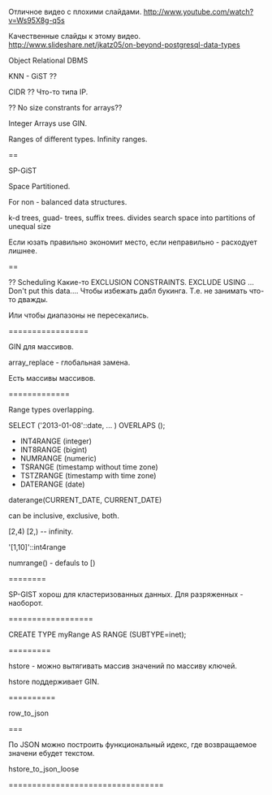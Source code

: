 Отличное видео с плохими слайдами.
http://www.youtube.com/watch?v=Ws95X8g-q5s

Качественные слайды к этому видео.
http://www.slideshare.net/jkatz05/on-beyond-postgresql-data-types

Object Relational DBMS

KNN - GiST ??

CIDR ??
Что-то типа IP.

?? No size constrants for arrays??

Integer Arrays use GIN.

Ranges of different types.
Infinity ranges.


==

SP-GiST

Space Partitioned.

For non - balanced data structures.

k-d trees, guad- trees, suffix trees.
divides search space into partitions of unequal size

Если юзать правильно экономит место, если неправильно - расходует лишнее.

==

?? Scheduling 
Какие-то EXCLUSION CONSTRAINTS.
EXCLUDE USING ...
Don't put this data....
Чтобы избежать дабл букинга.
Т.е. не занимать что-то дважды.

Или чтобы диапазоны не пересекались.


=================

GIN для массивов.

array_replace - глобальная замена.

Есть массивы массивов.

=============

Range types overlapping.

SELECT ('2013-01-08'::date, ... ) OVERLAPS ();

* INT4RANGE (integer)
* INT8RANGE (bigint)
* NUMRANGE (numeric)
* TSRANGE (timestamp without time zone)
* TSTZRANGE (timestamp with time zone)
* DATERANGE (date)

daterange(CURRENT_DATE, CURRENT_DATE)

can be inclusive, exclusive, both.

[2,4)
[2,) -- infinity.

'[1,10]'::int4range

numrange() - defauls to [)

========

SP-GIST хорош для кластеризованных данных.
Для разряженных - наоборот.

==================

CREATE TYPE myRange AS RANGE (SUBTYPE=inet);

=========

hstore - можно вытягивать массив значений по массиву ключей.


hstore поддерживает GIN.

==========

row_to_json


===

По JSON можно построить функциональный идекс, где возвращаемое значени ебудет текстом.


hstore_to_json_loose

=================================













